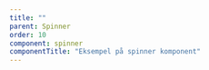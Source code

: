 ```yaml
---
title: ""
parent: Spinner
order: 10
component: spinner
componentTitle: "Eksempel på spinner komponent"
---
```

